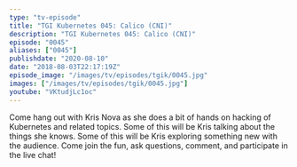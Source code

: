 ```yaml
---
type: "tv-episode"
title: "TGI Kubernetes 045: Calico (CNI)"
description: "TGI Kubernetes 045: Calico (CNI)"
episode: "0045"
aliases: ["0045"]
publishdate: "2020-08-10"
date: "2018-08-03T22:17:19Z"
episode_image: "/images/tv/episodes/tgik/0045.jpg"
images: ["/images/tv/episodes/tgik/0045.jpg"]
youtube: "VKtudjLc1oc"
---
```


Come hang out with Kris Nova as she does a bit of hands on hacking of Kubernetes and related topics. Some of this will be Kris talking about the things she knows. Some of this will be Kris exploring something new with the audience. Come join the fun, ask questions, comment, and participate in the live chat!

